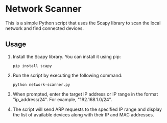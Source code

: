 # Network Scanner

This is a simple Python script that uses the Scapy library to scan the local network and find connected devices.

## Usage

1. Install the Scapy library. You can install it using pip:

   ```shell
   pip install scapy

2. Run the script by executing the following command:

   ```shell
   python network-scanner.py

3. When prompted, enter the target IP address or IP range in the format "ip_address/24". For example, "192.168.1.0/24".

4. The script will send ARP requests to the specified IP range and display the list of available devices along with their IP and MAC addresses.
